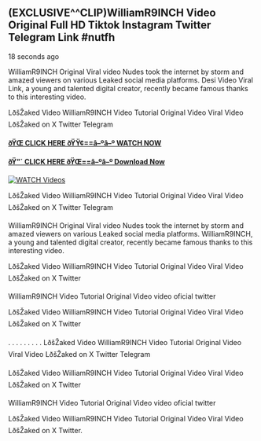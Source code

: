 ## (EXCLUSIVE^^CLIP)WilliamR9INCH Video Original Full HD Tiktok Instagram Twitter Telegram Link #nutfh

18 seconds ago

WilliamR9INCH Original Viral video Nudes took the internet by storm and amazed viewers on various Leaked social media platforms. Desi Video Viral Link, a young and talented digital creator, recently became famous thanks to this interesting video.

LðšŽaked Video WilliamR9INCH Video Tutorial Original Video Viral Video LðšŽaked on X Twitter Telegram

**[ðŸŒ CLICK HERE ðŸŸ¢==â–ºâ–º WATCH NOW](https://clips-mediaa.blogspot.com/2025/02/video-viral-download.html)**

**[ðŸ”´ CLICK HERE ðŸŒ==â–ºâ–º Download Now](https://clips-mediaa.blogspot.com/2025/02/video-viral-download.html)**

[![WATCH Videos](https://i.imgur.com/dJHk4Zq.gif)](https://clips-mediaa.blogspot.com/2025/02/video-viral-download.html)

LðšŽaked Video WilliamR9INCH Video Tutorial Original Video Viral Video LðšŽaked on X Twitter Telegram

WilliamR9INCH Original Viral video Nudes took the internet by storm and amazed viewers on various Leaked social media platforms. WilliamR9INCH, a young and talented digital creator, recently became famous thanks to this interesting video.

LðšŽaked Video WilliamR9INCH Video Tutorial Original Video Viral Video LðšŽaked on X Twitter

WilliamR9INCH Video Tutorial Original Video video oficial twitter

LðšŽaked Video WilliamR9INCH Video Tutorial Original Video Viral Video LðšŽaked on X Twitter

. . . . . . . . . LðšŽaked Video WilliamR9INCH Video Tutorial Original Video Viral Video LðšŽaked on X Twitter Telegram

LðšŽaked Video WilliamR9INCH Video Tutorial Original Video Viral Video LðšŽaked on X Twitter

WilliamR9INCH Video Tutorial Original Video video oficial twitter

LðšŽaked Video WilliamR9INCH Video Tutorial Original Video Viral Video LðšŽaked on X Twitter.